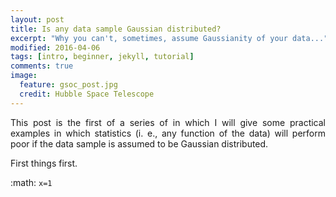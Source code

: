 ```yaml
---
layout: post
title: Is any data sample Gaussian distributed?
excerpt: "Why you can't, sometimes, assume Gaussianity of your data..."
modified: 2016-04-06
tags: [intro, beginner, jekyll, tutorial]
comments: true
image:
  feature: gsoc_post.jpg
  credit: Hubble Space Telescope
---
```

<p style='text-align: justify;'>
This post is the first of a series of in which I will give some practical examples in which statistics (i. e., any function of the data) will perform poor if the data sample is assumed to be Gaussian distributed.
</p>

<p style='text-align: justify;'>
First things first. 
</p>

:math: `x=1`
